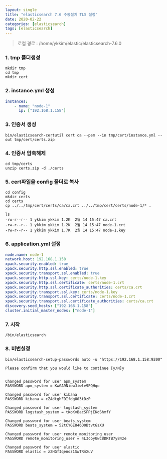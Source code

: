 ```yaml
---
layout: single
title: "elasticsearch 7.6 수동설치 TLS 설정"
date: 2020-02-22
categories: [elasticsearch]
tags: [elasticsearch]
---
```


> 로컬 경로 : /home/ykkim/elastic/elasticsearch-7.6.0

### 1. tmp 폴더생성

```
mkdir tmp
cd tmp
mkdir cert
```

### 2. instance.yml 생성

```yaml
instances:
    - name: "node-1"
      ip: ["192.168.1.158"]
```

### 3. 인증서 생성

```
bin/elasticsearch-certutil cert ca --pem --in tmp/cert/instance.yml --out tmp/cert/certs.zip
```

### 4. 인증서 압축해제

```
cd tmp/certs
unzip certs.zip -d ./certs
```

### 5. cert파일을 config 폴더로 복사

```
cd config
mkdir certs
cd certs
cp ../../tmp/cert/certs/ca/ca.crt ../../tmp/cert/certs/node-1/* .
```

```
ls
-rw-r--r-- 1 ykkim ykkim 1.2K  2월 14 15:47 ca.crt
-rw-r--r-- 1 ykkim ykkim 1.2K  2월 14 15:47 node-1.crt
-rw-r--r-- 1 ykkim ykkim 1.7K  2월 14 15:47 node-1.key
```

### 6. application.yml 설정

```yaml
node.name: node-1
network.host: 192.168.1.158
xpack.security.enabled: true
xpack.security.http.ssl.enabled: true
xpack.security.transport.ssl.enabled: true
xpack.security.http.ssl.key: certs/node-1.key
xpack.security.http.ssl.certificate: certs/node-1.crt
xpack.security.http.ssl.certificate_authorities: certs/ca.crt
xpack.security.transport.ssl.key: certs/node-1.key
xpack.security.transport.ssl.certificate: certs/node-1.crt
xpack.security.transport.ssl.certificate_authorities: certs/ca.crt
discovery.seed_hosts: ["192.168.1.158"]
cluster.initial_master_nodes: ["node-1"]
```

### 7. 시작

```
/bin/elasticsearch
```

### 8. 비번설정

```
bin/elasticsearch-setup-passwords auto -u "https://192.168.1.158:9200"
```

```
Please confirm that you would like to continue [y/N]y


Changed password for user apm_system
PASSWORD apm_system = KwGA9NiowJiwle9PQHqo

Changed password for user kibana
PASSWORD kibana = cZAdtghFDIfdgU03tDzP

Changed password for user logstash_system
PASSWORD logstash_system = tKoKvBacSFPjEKdShmfY

Changed password for user beats_system
PASSWORD beats_system = 52tCYGE846D0BtvtGsXU

Changed password for user remote_monitoring_user
PASSWORD remote_monitoring_user = 4L3coyUwc8DRTB7y84ze

Changed password for user elastic
PASSWORD elastic = z2HGfIqeAoz1SwTRmXuV
```
